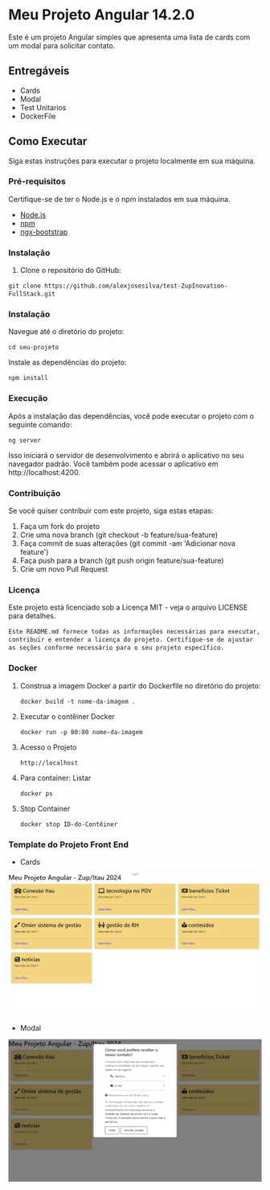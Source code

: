 # Meu Projeto Angular 14.2.0

Este é um projeto Angular simples que apresenta uma lista de cards com um modal para solicitar contato.

## Entregáveis
- Cards
- Modal
- Test Unitarios
- DockerFile


## Como Executar

Siga estas instruções para executar o projeto localmente em sua máquina.

### Pré-requisitos

Certifique-se de ter o Node.js e o npm instalados em sua máquina.

- [Node.js](https://nodejs.org/)
- [npm](https://www.npmjs.com/)
- [ngx-bootstrap](https://www.npmjs.com/package/ngx-bootstrap?activeTab=readme#usage--demo)

### Instalação

1. Clone o repositório do GitHub:

```
git clone https://github.com/alexjosesilva/test-ZupInovation-FullStack.git
```

### Instalação

Navegue até o diretório do projeto:

```
cd seu-projeto
```

Instale as dependências do projeto:

```
npm install
```

### Execução
Após a instalação das dependências, você pode executar o projeto com o seguinte comando:

```
ng server
```

Isso iniciará o servidor de desenvolvimento e abrirá o aplicativo no seu navegador padrão. Você também pode acessar o aplicativo em http://localhost:4200.

### Contribuição

Se você quiser contribuir com este projeto, siga estas etapas:

1. Faça um fork do projeto
2. Crie uma nova branch (git checkout -b feature/sua-feature)
3. Faça commit de suas alterações (git commit -am 'Adicionar nova feature')
4. Faça push para a branch (git push origin feature/sua-feature)
5. Crie um novo Pull Request

### Licença

Este projeto está licenciado sob a Licença MIT - veja o arquivo LICENSE para detalhes.

```
Este README.md fornece todas as informações necessárias para executar, contribuir e entender a licença do projeto. Certifique-se de ajustar as seções conforme necessário para o seu projeto específico.
```
### Docker

1. Construa a imagem Docker a partir do Dockerfile no diretório do projeto:
   ```
   docker build -t nome-da-imagem .
   ```   
2. Executar o contêiner Docker
   ```
   docker run -p 80:80 nome-da-imagem
   ```
3. Acesso o Projeto
   ```
   http://localhost
   ```
4. Para container: Listar
   ```
   docker ps
   ```
5. Stop Container
   ```
   docker stop ID-do-Contêiner
   ```

### Template do Projeto Front End

- Cards

![Listagem dos cards](src/assets/img/tela-final-lista-cards.png)

- Modal

![Tela Modal](src/assets/img/tela-final-modal.png)
